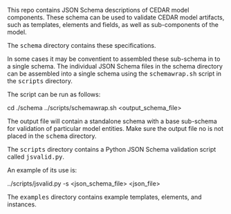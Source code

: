 This repo contains JSON Schema descriptions of CEDAR model components. 
These schema can be used to validate CEDAR model artifacts, such as templates, elements
and fields, as well as sub-components of the model.

The <tt>schema</tt> directory contains these specifications.

In some cases it may be conventient to assembled these sub-schema in to a single schema.
The individual JSON Schema files in the </tt>schema</tt> directory can be assembled into a
single schema using the <tt>schemawrap.sh</tt> script in the <tt>scripts</tt> directory.

The script can be run as follows:

   cd ./schema
   ../scripts/schemawrap.sh <output_schema_file> <sub-schema-name>

The output file will contain a standalone schema with a base sub-schema for validation of
particular model entities. Make sure the output file no is not placed in the <tt>schema</tt>
directory.

The <tt>scripts</tt> directory contains a Python JSON Schema validation script called
<tt>jsvalid.py</tt>.

An example of its use is:

  ../scripts/jsvalid.py -s <json_schema_file> <json_file>

The <tt>examples</tt> directory contains example templates, elements, and instances.

